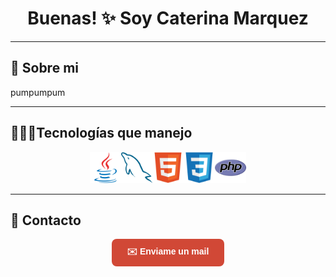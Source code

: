 <div align="center">

#  Buenas! ✨ Soy Caterina Marquez

</div>

---

## 📖 Sobre mi
pumpumpum

---

## 👩🏻‍💻Tecnologías que manejo
<div align="center">
<img src="https://raw.githubusercontent.com/devicons/devicon/master/icons/java/java-original.svg" alt="Java" width="50" height="50"/><img src="https://raw.githubusercontent.com/devicons/devicon/master/icons/mysql/mysql-original.svg" alt="MySQL" width="50" height="50"/><img src="https://raw.githubusercontent.com/devicons/devicon/master/icons/html5/html5-original.svg" alt="HTML5" width="50" height="50"/><img src="https://raw.githubusercontent.com/devicons/devicon/master/icons/css3/css3-original.svg" alt="CSS3" width="50" height="50"/><img src="https://raw.githubusercontent.com/devicons/devicon/master/icons/php/php-original.svg" alt="PHP" width="50" height="50"/>
</div>


---

## 💌 Contacto
<div align="center"> <a href="https://mail.google.com/mail/?view=cm&fs=1&to=loumarquez149@gmail.com" 
   style="text-decoration:none; display:inline-block; background-color:#D14836; color:white; 
          padding:10px 25px; border-radius:8px; font-weight:bold; font-family:sans-serif;">
  ✉️ Enviame un mail
</a>
</div>


